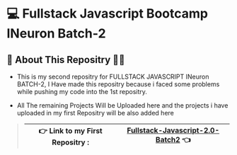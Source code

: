 # 💻 Fullstack Javascript Bootcamp INeuron Batch-2

## 🖖 About This Repositry 🙋‍♂️

* This is my second repositry for FULLSTACK JAVASCRIPT INeuron BATCH-2, I Have made this repositry because i faced some problems while pushing my code into the 1st repositry.

* All The remaining Projects Will be Uploaded here and the projects i have uploaded in my first Repositry will be also added here 

> 👉 Link to my First Repositry : | **[Fullstack-Javascript-2.0-Batch2](https://github.com/DeepakKumarDKN/Fullstack-Javascript-2.0-Batch2)** 👈
> --------------------------------|---------------------------------------------------------------------------------------------------------
> 